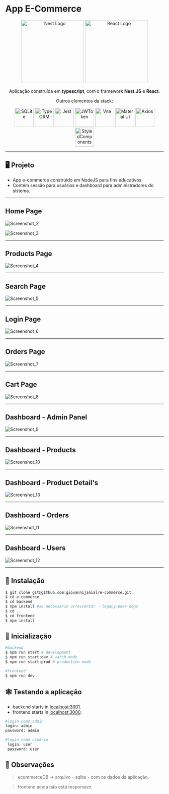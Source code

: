 # App E-Commerce

<p align="center">
  	<a href="http://nestjs.com/" target="blank"><img src="https://nestjs.com/img/logo-small.svg" width="200" alt="Nest Logo" /></a>
	<a href="https://pt-br.reactjs.org/" target="blank"><img src="https://upload.wikimedia.org/wikipedia/commons/a/a7/React-icon.svg" width="200" alt="React Logo" /></a>
</p>
<p align="center">Aplicação construída em <b>typescript</b>, com o framework <b>Nest.JS</b> e <b>React</b>.</p>
<p align="center">Outros elementos da stack:</p>
<p align="center">
    <img src="https://www.vectorlogo.zone/logos/sqlite/sqlite-icon.svg" width="60" 	alt="SQLite"  title="SQLite3"/>
    <img src="https://user-images.githubusercontent.com/30929568/119165576-42d60c80-ba7b-11eb-95ce-c61b12a97edf.png" width="60" alt="TypeORM" title="TypeORM" />
    <img src="https://miro.medium.com/max/1200/1*RQwRLQ0yyCvYmRn_Nst5yg.png" width="60"  alt="Jest" title="Jest" />
    <img src="https://jwt.io/img/pic_logo.svg" width="60" alt="JWToken" title="JWToken" />
    <img src="https://vitejs.dev/logo-with-shadow.png" width="60" alt="Vite" title="Vite"  />
    <img src="https://camo.githubusercontent.com/306dedb9426f1d93a981d305a0a18164932ece8dca4d5fd820b1d3c36625b218/68747470733a2f2f6d75692e636f6d2f7374617469632f6c6f676f2e737667" width="60" alt="Material UI"  title="Material UI"/>
    <img src="https://user-images.githubusercontent.com/8939680/57233882-20344080-6fe5-11e9-9086-d20a955bed59.png" width="60"  alt="Axios" title="Axios" />
    <img src="https://styled-components.com/logo.png" width="60" alt="StyledComponents" title="Styled Components"  />
</p>

 ---
 
## :desktop_computer: Projeto

- App e-commerce construído em NodeJS para fins educativos.
- Contém sessão para usuários e dashboard para administradores do sistema.

---

## Home Page
![Screenshot_2](https://user-images.githubusercontent.com/101146139/180884538-c99132a3-c06c-4a70-94bb-c88310a774db.png)

![Screenshot_3](https://user-images.githubusercontent.com/101146139/180884895-65653f5e-ad7e-4e38-aa9c-0837af9b8f2b.png)

---

## Products Page

![Screenshot_4](https://user-images.githubusercontent.com/101146139/180884993-a902f0d1-7704-4d48-889b-0c4efd8c205d.png)

---

## Search Page

![Screenshot_5](https://user-images.githubusercontent.com/101146139/180885173-9bab77ad-2737-4f9f-af10-2ab876358f4d.png)

---

## Login Page

![Screenshot_6](https://user-images.githubusercontent.com/101146139/180885174-8ba9c739-2dbf-4730-8c8e-8677568a6a13.png)

---

## Orders Page

![Screenshot_7](https://user-images.githubusercontent.com/101146139/180885175-93454c19-a1bc-45ea-82b8-36620fb8c274.png)

---

## Cart Page

![Screenshot_8](https://user-images.githubusercontent.com/101146139/180885158-3a37585b-1eb9-4a91-9c21-481727f9ad9a.png)

---

## Dashboard - Admin Panel

![Screenshot_9](https://user-images.githubusercontent.com/101146139/180885166-b9a387c4-266d-40f0-9922-dd47fd638c71.png)

---

## Dashboard - Products

![Screenshot_10](https://user-images.githubusercontent.com/101146139/180885168-d8503718-0d2f-434a-a9fd-d6833de3f749.png)

---

## Dashboard - Product Detail's

![Screenshot_13](https://user-images.githubusercontent.com/101146139/180885172-f9fb6ab6-5b62-4f43-9c92-7c4517513857.png)

---

## Dashboard - Orders

![Screenshot_11](https://user-images.githubusercontent.com/101146139/180885169-b3e7af4e-12c6-4dde-a514-d40b0ea094f2.png)

---

## Dashboard - Users

![Screenshot_12](https://user-images.githubusercontent.com/101146139/180885171-7c87bb88-2a20-464b-bd7b-ce23f2f506f6.png)

---

## :floppy_disk: Instalação

```bash
$ git clone git@github.com:giovannijanial/e-commerce.git
$ cd e-commerce
$ cd backend
$ npm install #se necessário acrescentar --legacy-peer-deps
$ cd ..
$ cd frontend
$ npm install
```

## :rocket: Inicialização

```bash
#backend
$ npm run start # development
$ npm run start:dev # watch mode
$ npm run start:prod # production mode

#frontend
$ npm run dev
 ```

##  :spider_web: Testando a aplicação

- backend starts in [localhost:3001](http://localhost:3001/).
- frontend starts in [localhost:3000](http://localhost:3000/).

```bash
#login como admin
login: admin
password: admin
```

 ```bash
 #login como usuário
  login: user
  password: user
 ```

## :memo: Observações

> ecommerceDB -> arquivo - sqlite - com os dados da aplicação.

> frontend ainda não está responsivo.
